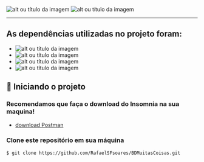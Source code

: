 ![alt ou título da imagem](https://camo.githubusercontent.com/dfc69d704694f22168bea3d84584663777fa5301dcad5bbcb5459b336da8d554/68747470733a2f2f696d672e736869656c64732e696f2f62616467652f4e6f64652e6a732d3433383533443f7374796c653d666f722d7468652d6261646765266c6f676f3d6e6f64652e6a73266c6f676f436f6c6f723d7768697465)
![alt ou título da imagem](https://img.shields.io/badge/javascript-323330?style=for-the-badge&logo=javascript&logocolor=f7df1e)

---
 ## As dependências utilizadas no projeto foram:
- ![alt ou título da imagem](https://camo.githubusercontent.com/6f61ce982d7a61713d63c947148300012945bd4a4cafb8b9313e2426c5a1f273/68747470733a2f2f696d672e736869656c64732e696f2f62616467652f457870726573732e6a732d3430344435393f7374796c653d666f722d7468652d6261646765)
- ![alt ou título da imagem](https://camo.githubusercontent.com/0a4aff6e255d17730282bc6b00ed6c73a3f09bca95365a4f5d73462106f8a789/68747470733a2f2f696d672e736869656c64732e696f2f7374617469632f76313f7374796c653d666f722d7468652d6261646765266d6573736167653d53657175656c697a6526636f6c6f723d323232323232266c6f676f3d53657175656c697a65266c6f676f436f6c6f723d353242304537266c6162656c3d)
- ![alt ou título da imagem](https://camo.githubusercontent.com/20f8a4f1e9c33b1cffb1968cda82ced5b6cd5d6c5a09865eab911724b1917d76/68747470733a2f2f696d672e736869656c64732e696f2f62616467652f6d7973716c2d2532333030662e7376673f267374796c653d666f722d7468652d6261646765266c6f676f3d6d7973716c266c6f676f436f6c6f723d7768697465)
- ![alt ou título da imagem](https://img.shields.io/badge/nodemon-green)


## :running: Iniciando o projeto

### Recomendamos que faça o download do Insomnia na sua maquina!

- [download Postman](https://www.postman.com/downloads/)

### Clone este repositório em sua máquina
```
$ git clone https://github.com/RafaelSFsoares/BDMuitasCoisas.git
```



